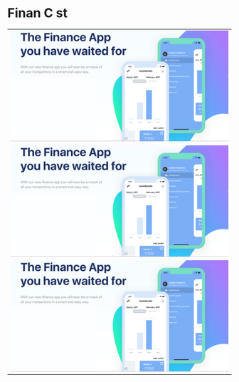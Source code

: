 # Finan C st

<table>
    <tr>
        <td><img src="Images/s1.png"></td>
    </tr>
    <tr>
        <td><img src="Images/s1.png"></td>
    </tr>
    <tr>
        <td><img src="Images/s1.png"></td>
    </tr>
</table>
